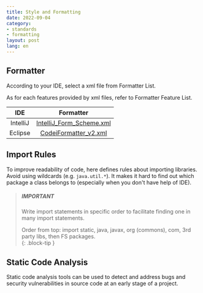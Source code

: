 ```yaml
---
title: Style and Formatting 
date: 2022-09-04
category:
- standards
- formatting
layout: post
lang: en
---
```


Formatter
-------------

According to your IDE, select a xml file from Formatter List.  

As for each features provided by xml files, refer to Formatter Feature List.


<div class="table-wrapper" markdown="block">

|IDE|Formatter|
|:-:|:-:|
|IntelliJ|[IntelliJ_Form_Scheme.xml](/assets/static/IntelliJ_Format_Scheme.xml)|
|Eclipse|[CodeiFormatter_v2.xml](/assets/static/CodeFormatter_v2.xml)|

</div>



Import Rules
-------------

To improve readability of code, here defines rules about importing libraries.
Avoid using wildcards (e.g. `java.util.*`). It makes it hard to find out which package a class belongs to (especially when you don't have help of IDE).

> ##### IMPORTANT
>
> Write import statements in specific order to facilitate finding one in many import statements. 
>
> Order from top: import static, java, javax, org (commons), com, 3rd party libs, then FS packages.  
{: .block-tip }



Static Code Analysis
-------------

Static code analysis tools can be used to detect and address bugs and security vulnerabilities in source code at an early stage of a project.

